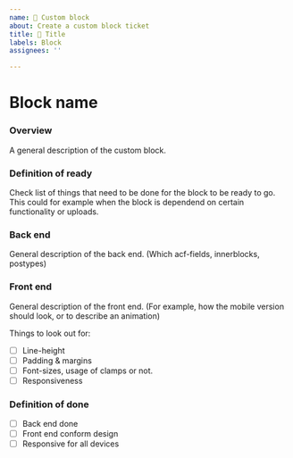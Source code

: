 ```yaml
---
name: 🧱 Custom block
about: Create a custom block ticket
title: 🧱 Title
labels: Block
assignees: ''

---
```


# Block name

### Overview
A general description of the custom block.

### Definition of ready
Check list of things that need to be done for the block to be ready to go. This could for example when the block is dependend on certain functionality or uploads.

### Back end
General description of the back end. (Which acf-fields, innerblocks, postypes)

### Front end
General description of the front end. (For example, how the mobile version should look, or to describe an animation)

Things to look out for:
- [ ] Line-height
- [ ] Padding & margins
- [ ] Font-sizes, usage of clamps or not.
- [ ] Responsiveness

### Definition of done
- [ ] Back end done
- [ ] Front end conform design
- [ ] Responsive for all devices
